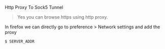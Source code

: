 Http Proxy To Sock5 Tunnel

> Yes you can browse https using http proxy.

In firefox we can directly go to preference > Network settings and add the proxy

```shell
$ SERVER_ADDR
```
